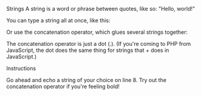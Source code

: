 Strings
A string is a word or phrase between quotes, like so: "Hello, world!"

You can type a string all at once, like this:

<?php
  echo "Hello, world!";
?>
Or use the concatenation operator, which glues several strings together:

<?php
   echo "Hello," . " " . "world" . "!";
?>
The concatenation operator is just a dot (.). (If you're coming to PHP from JavaScript, the dot does the same thing for strings that + does in JavaScript.)

Instructions

Go ahead and echo a string of your choice on line 8. Try out the concatenation operator if you're feeling bold!
